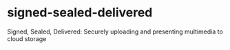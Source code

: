 # signed-sealed-delivered

Signed, Sealed, Delivered: Securely uploading and presenting multimedia to cloud storage

